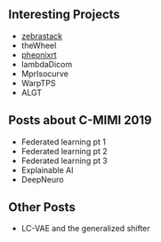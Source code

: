 ## Interesting Projects
- [zebrastack](https://github.com/dg1an3/zebrastack)
- theWheel
- [pheonixrt](https://github.com/dg1an3/pheonixrt/blob/master/README.md)
- lambdaDicom
- MprIsocurve
- WarpTPS
- ALGT

## Posts about C-MIMI 2019
- Federated learning pt 1
- Federated learning pt 2
- Federated learning pt 3
- Explainable AI
- DeepNeuro

## Other Posts
- LC-VAE and the generalized shifter
